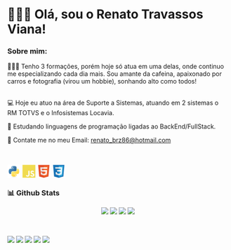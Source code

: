 
<h1 align="left"> 🙎🏼‍♂️ Olá, sou o Renato Travassos Viana!</h1>
 <h3 align="left"> Sobre mim: </h3> 
 <p align="left">
   
👨🏼‍🎓 Tenho 3 formações, porém hoje só atua em uma delas, onde continuo me especializando cada dia mais. Sou amante da cafeina, apaixonado por carros e fotografia (virou um hobbie), sonhando alto como todos!<br /><br />

💻 Hoje eu atuo na área de Suporte a Sistemas, atuando em 2 sistemas o RM TOTVS e o Infosistemas Locavia.<br />

📖 Estudando linguagens de programação ligadas ao BackEnd/FullStack.<br />

📧 Contate me no meu Email: renato_brz86@hotmail.com<br />
 </p>
<br>
<div style="display: inline_block"><br>
  <img align="center" alt="Renato-Python" height="30" width="30" src="https://raw.githubusercontent.com/devicons/devicon/master/icons/python/python-original.svg">
  <img align="center" alt="Renato-Js" height="30" width="30" src="https://raw.githubusercontent.com/devicons/devicon/master/icons/javascript/javascript-plain.svg"> 
  <img align="center" alt="Renato-HTML" height="30" width="30" src="https://raw.githubusercontent.com/devicons/devicon/master/icons/html5/html5-original.svg">
  <img align="center" alt="Renato-CSS" height="30" width="30" src="https://raw.githubusercontent.com/devicons/devicon/master/icons/css3/css3-original.svg">
</div>
<h3 align="left">📊 Github Stats</h3>
<div align="center">
  
  <img height="150em" src="https://github-readme-stats.vercel.app/api?username=renatobrz86&show_icons=true&bg_color=0d1117&hide_border=true&locale=pt-br"/>  
  <img height="150em" src="https://github-readme-stats.vercel.app/api/top-langs/?username=renatobrz86&theme=transparent&langs_count=8&bg_color=0d1117&hide_border=true&locale=pt-br"/>
  <img height="200em" src="https://github-readme-activity-graph.vercel.app/graph?username=renatobrz86&bg_color=0d1117&color=589edd&line=0259d2&point=f5c402&area=true&hide_border=true&hide_title=true"/>
  <img height="150em" src="https://github-readme-streak-stats.herokuapp.com/?user=renatobrz86&theme=tokyonight-duo&hide_border=true&locale=pt_BR&date_format=j%20M%5B%20Y%5D&mode=weekly"/>
</div>
</div>
<br>
  
  ##
 
<div> 
  <a href="https://www.youtube.com/@puntoow" target="_blank"><img src="https://img.shields.io/badge/YouTube-FF0000?style=for-the-badge&logo=youtube&logoColor=white" target="_blank"></a>
  <a href="https://instagram.com/renatobrz86" target="_blank"><img src="https://img.shields.io/badge/-Instagram-%23E4405F?style=for-the-badge&logo=instagram&logoColor=white" target="_blank"></a>
 	<a href="https://www.twitch.tv/renatobrz86" target="_blank"><img src="https://img.shields.io/badge/Twitch-9146FF?style=for-the-badge&logo=twitch&logoColor=white" target="_blank"></a>
  <a href = "mailto:renatobrz86@gmail.com"><img src="https://img.shields.io/badge/-Gmail-%23333?style=for-the-badge&logo=hotmail&logoColor=white" target="_blank"></a>
  <a href="https://www.linkedin.com/in/renato-travassos/" target="_blank"><img src="https://img.shields.io/badge/-LinkedIn-%230077B5?style=for-the-badge&logo=linkedin&logoColor=white" target="_blank"></a> 
  
</div>
